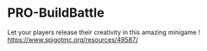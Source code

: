 # PRO-BuildBattle
Let your players release their creativity in this amazing minigame ! https://www.spigotmc.org/resources/49587/
